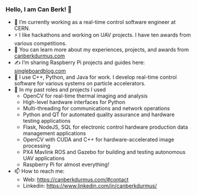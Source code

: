 ### Hello, I am Can Berk! 👋

* 👔 I’m currently working as a real-time control software engineer at CERN.
* ⚡ I like hackathons and working on UAV projects. I have ten awards from various competitions.
* 🧐 You can learn more about my experiences, projects, and awards from  [canberkdurmus.com](https://www.canberkdurmus.com)
* ✍️ I’m sharing Raspberry Pi projects and guides here: [singleboardblog.com](https://www.singleboardblog.com)
* 🔭 I use C++, Python, and Java for work. I develop real-time control software for various systems on particle accelerators.
* 🔑 In my past roles and projects I used
    * OpenCV for real-time thermal imaging and analysis
    * High-level hardware interfaces for Python
    * Multi-threading for communications and network operations
    * Python and QT for automated quality assurance and hardware testing applications
    * Flask, NodeJS, SQL for electronic control hardware production data management applications
    * OpenCV with CUDA and C++ for hardware-accelerated image processing
    * PX4 Mavlink ROS and Gazebo for building and testing autonomous UAV applications
    * Raspberry Pi for almost everything!
* 📫 How to reach me:
    * Web: https://canberkdurmus.com/#contact
    * Linkedin: https://www.linkedin.com/in/canberkdurmus/
